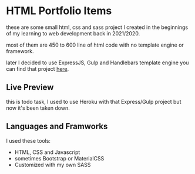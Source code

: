 # HTML Portfolio Items

these are some small html, css and sass project I created in the beginnings of my learning to web development back in 2021/2020.

most of them are 450 to 600 line of html code with no template engine or framework.

later I decided to use ExpressJS, Gulp and Handlebars template engine you can find that project [here](https://github.com/karambarakat/gulp-project).

## Live Preview

this is todo task, I used to use Heroku with that Express/Gulp project but now it's been taken down.

## Languages and Framworks

I used these tools:

- HTML, CSS and Javascript
- sometimes Bootstrap or MaterialCSS
- Customized with my own SASS
